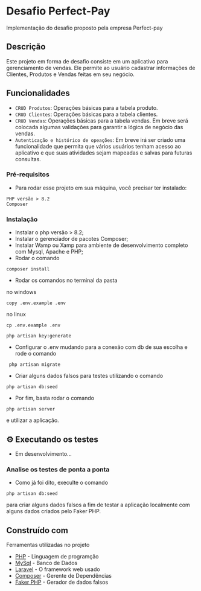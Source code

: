 # Desafio Perfect-Pay

Implementação do desafio proposto pela empresa Perfect-pay

## Descrição

Este projeto em forma de desafio consiste em um aplicativo para gerenciamento de vendas. Ele permite ao usuário cadastrar informações de Clientes, Produtos e Vendas feitas em seu negócio. 

## Funcionalidades 

- `CRUD Produtos`: Operações básicas para a tabela produto. 
- `CRUD Clientes`: Operações básicas para a tabela clientes.
- `CRUD Vendas`: Operações básicas para a tabela vendas. Em breve será colocada algumas validações para garantir a lógica de negócio das vendas.
- `Autenticação e histórico de opeações`: Em breve irá ser criado uma funcionalidade que permita que vários usuários tenham acesso ao aplicativo e que suas atividades sejam mapeadas e salvas para futuras consultas.

### Pré-requisitos
- Para rodar esse projeto em sua máquina, você precisar ter instalado:

```
PHP versão > 8.2
Composer
```

###  Instalação

- Instalar o php versão > 8.2;
- Instalar o gerenciador de pacotes Composer;
- Instalar Wamp ou Xamp para ambiente de desenvolvimento completo com Mysql, Apache e PHP;
- Rodar o comando

``` 
composer install
```

- Rodar os comandos no terminal da  pasta 

no windows

``` 
copy .env.example .env
```
no linux 

``` 
cp .env.example .env
```

``` 
php artisan key:generate
``` 

- Configurar o .env mudando para a conexão com db de sua escolha e rode o comando

``` 
 php artisan migrate
``` 

- Criar alguns dados falsos para testes utilizando o comando 

``` 
php artisan db:seed
``` 

- Por fim, basta rodar o comando 

``` 
php artisan server
``` 

e utilizar a aplicação.

## 



## ⚙️ Executando os testes

- Em desenvolvimento...

###  Analise os testes de ponta a ponta

- Como já foi dito, execulte o comando 

``` 
php artisan db:seed
``` 
para criar alguns dados falsos a fim de testar a aplicação localmente com alguns dados criados pelo Faker PHP. 

##  Construído com

Ferramentas utilizadas no projeto

* [PHP](https://www.php.net/) - Linguagem de programção 
* [MySql](https://www.mysql.com/) - Banco de Dados  
* [Laravel](https://laravel.com/) - O framework web usado
* [Composer](https://getcomposer.or) - Gerente de Dependências
* [Faker PHP](https://fakerphp.org/) - Gerador de dados falsos



